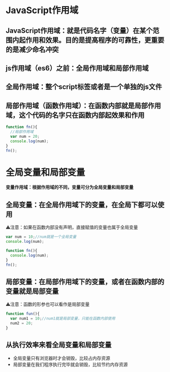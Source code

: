 # JavaScript作用域
## JavaScript作用域：就是代码名字（变量）在某个范围内起作用和效果。目的是提高程序的可靠性，更重要的是减少命名冲突
## js作用域（es6）之前：全局作用域和局部作用域
## 全局作用域：整个script标签或者是一个单独的js文件
## 局部作用域（函数作用域）：在函数内部就是局部作用域，这个代码的名字只在函数内部起效果和作用
```javascript
function fn(){
  //局部作用域
  var num = 20;
  console.log(num);
}
fn();
```
# 全局变量和局部变量
**变量作用域：根据作用域的不同，变量可分为全局变量和局部变量**
## 全局变量：在全局作用域下的变量，在全局下都可以使用
⚠️注意：如果在函数内部没有声明，直接赋值的变量也属于全局变量
```javascript
var num = 10;//num就是一个全局变量
console.log(num);

function fn(){
  console.log(num);
}
fn();
```
## 局部变量：在局部作用域下的变量，或者在函数内部的变量就是局部变量
⚠️注意：函数的形参也可以看作是局部变量
```javascript
function fun(){
  var num1 = 10;//num1就是局部变量，只能在函数内部使用
  num2 = 20;
}
```
## 从执行效率来看全局变量和局部变量
- 全局变量只有浏览器时才会销毁，比较占内存资源
- 局部变量在我们程序执行完毕就会销毁，比较节约内存资源